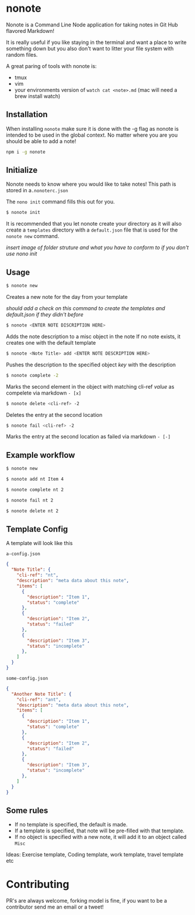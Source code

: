 # nonote
Nonote is a Command Line Node application for taking notes in Git Hub flavored Markdown!

It is really useful if you like staying in the terminal and want a place to write
something down but you also don't want to litter your file system with random files.

A great paring of tools with nonote is:
 - tmux
 - vim
 - your environments version of `watch cat <note>.md` (mac will need a brew install watch)

## Installation
When installing `nonote` make sure it is done with the -g flag as nonote is
intended to be used in the global context. No matter where you are you should be able
to add a note!

```sh
npm i -g nonote
```

## Initialize
Nonote needs to know where you would like to take notes!
This path is stored in a`.nonoterc.json`

The `nono init` command fills this out for you.

```sh
$ nonote init
```

It is recommended that you let nonote create your directory as it will also create
a `templates` directory with a `default.json` file that is used for the `nonote new` command.

_insert image of folder struture and what you have to conform to if you don't use nono init_

## Usage
```sh
$ nonote new
 ```
Creates a new note for the day from your template

_should add a check on this command to create the templates and default.json if they didn't before_

```sh
$ nonote <ENTER NOTE DISCRIPTION HERE>
```
Adds the note description to a misc object in the note
If no note exists, it creates one with the default template

```sh
$ nonote <Note Title> add <ENTER NOTE DESCRIPTION HERE>
```
Pushes the description to the specified object *key* with the description

```sh
$ nonote complete -2
```
Marks the second element in the object with matching cli-ref *value* as compelete via markdown `- [x]`

```sh
$ nonote delete <cli-ref> -2
```
Deletes the entry at the second location

```sh
$ nonote fail <cli-ref> -2
```
Marks the entry at the second location as failed via markdown `- [-]`


## Example workflow

```sh
$ nonote new
```
```sh
$ nonote add nt Item 4
```

```sh
$ nonote complete nt 2
```

```sh
$ nonote fail nt 2
```

```sh
$ nonote delete nt 2
```

## Template Config
A template will look like this

`a-config.json`
```json
{
  "Note Title": {
    "cli-ref": "nt",
    "description": "meta data about this note",
    "items": [
      {
        "description": "Item 1",
        "status": "complete"
      },
      {
        "description": "Item 2",
        "status": "failed"
      },
      {
        "description": "Item 3",
        "status": "incomplete"
      },
    ]
  }
}
```

`some-config.json`
```json
{
  "Another Note Title": {
    "cli-ref": "ant",
    "description": "meta data about this note",
    "items": [
      {
        "description": "Item 1",
        "status": "complete"
      },
      {
        "description": "Item 2",
        "status": "failed"
      },
      {
        "description": "Item 3",
        "status": "incomplete"
      },
    ]
  }
}
```

## Some rules
- If no template is specified, the default is made.
- If a template is specified, that note will be pre-filled with that template.
- If no object is specified with a new note, it will add it to an object called `Misc`

Ideas:
Exercise template, Coding template, work template, travel template etc


# Contributing
PR's are always welcome, forking model is fine, if you want to be a contributor send me an email or a tweet!
